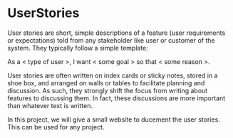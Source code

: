 # UserStories


User stories are short, simple descriptions of a feature (user requirements or expectations)  told from any stakeholder like user or customer of the system. They typically follow a simple template:

As a < type of user >, I want < some goal > so that < some reason >.

User stories are often written on index cards or sticky notes, stored in a shoe box, and arranged on walls or tables to facilitate planning and discussion. As such, they strongly shift the focus from writing about features to discussing them. In fact, these discussions are more important than whatever text is written.

In this project, we will give a small website to ducement the user stories. This can be used for any project.
